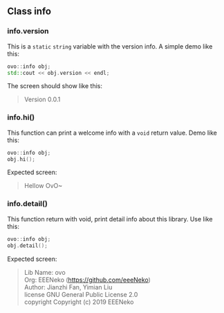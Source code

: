 ## Class info
### info.version
This is a `static` `string` variable with the version info. A simple demo like this:
````C++
ovo::info obj;
std::cout << obj.version << endl;
````
The screen should show like this: 
>Version 0.0.1

### info.hi()
This function can print a welcome info with a `void` return value. Demo like this:
````C++
ovo::info obj;
obj.hi();
````
Expected screen: 
>Hellow OvO~

### info.detail()
This function return with void, print detail info about this library. Use like this:
````C++
ovo::info obj;
obj.detail();
````
Expected screen: 
>Lib Name: ovo<br/>
>Org: EEENeko (https://github.com/eeeNeko)<br/>
>Author: Jianzhi Fan, Yimian Liu<br/>
>license GNU General Public License 2.0<br/>
>copyright Copyright (c) 2019 EEENeko<br/>


